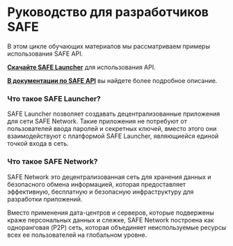 # Руководство для разработчиков SAFE

В этом цикле обучающих материалов мы рассматриваем примеры использования SAFE API.

**[Скачайте SAFE Launcher](https://maidsafe.net/alpha.html)** для использования API.

**[В документации по SAFE API](https://api.safedev.org)** вы найдете более подробное описание.

### Что такое SAFE Launcher?

SAFE Launcher позволяет создавать децентрализованные приложения для сети SAFE Network. Такие приложения не потребуют от пользователей ввода паролей и секретных ключей, вместо этого они взаимодействуют с платформой SAFE Launcher, являющиейся единой точкой входа в сеть.

### Что такое SAFE Network?

SAFE Network это децентрализованная сеть для хранения данных и безопасного обмена информацией, которая предоставляет эффективную, бесплатную и безопасную инфраструктуру для разработки приложений.

Вместо применения дата-центров и серверов, которые подвержены краже персональных данных и слежке, SAFE Network построена как одноранговая (P2P) сеть, которая объединяет неиспользуемые ресурсы всех ее пользователей на глобальном уровне.
